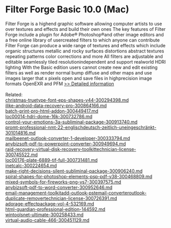 # Filter Forge Basic 10.0 (Mac)
Filter Forge is a highend graphic software allowing computer artists to use over textures and effects and build their own ones The key features of Filter Forge include a plugin for Adobe® Photoshop®and other image editors and a free online library of usercreated filters to which anyone can contribute Filter Forge can produce a wide range of textures and effects which include organic structures metallic and rocky surfaces distortions abstract textures repeating patterns color corrections and more All filters are adjustable and editable seamlessly tiled resolutionindependent and support realworld HDRI lighting With the Basic edition users cannot create new and edit existing filters as well as render normal bump diffuse and other maps and use images larger that x pixels open and save files in highprecision image formats OpenEXR and PFM
[>> Detailed information](https://secure.shareit.com/shareit/product.html?productid=300987621&affiliateid=200057808)<br/><br/>Related:
<br />[christmas-truetype-font-eps-shapes-v44-300294398.md](https://github.com/downloadplanet/downloadplanet/blob/main/christmas-truetype-font-eps-shapes-v44-300294398.md)<br />[ilike-android-data-recovery-pro-300864166.md](https://github.com/downloadplanet/downloadplanet/blob/main/ilike-android-data-recovery-pro-300864166.md)<br />[batch-print-pro-html-addon-300449417.md](https://github.com/downloadplanet/downloadplanet/blob/main/batch-print-pro-html-addon-300449417.md)<br />[loc00014-hdri-dome-16k-300732786.md](https://github.com/downloadplanet/downloadplanet/blob/main/loc00014-hdri-dome-16k-300732786.md)<br />[control-your-emotions-3a-subliminal-package-300913740.md](https://github.com/downloadplanet/downloadplanet/blob/main/control-your-emotions-3a-subliminal-package-300913740.md)<br />[promt-professional-nmt-22-englischdeutsch-zeitlich-uneingeschränkt-301014816.md](https://github.com/downloadplanet/downloadplanet/blob/main/promt-professional-nmt-22-englischdeutsch-zeitlich-uneingeschränkt-301014816.md)<br />[mailbeenet-outlook-converter-1-developer-300333794.md](https://github.com/downloadplanet/downloadplanet/blob/main/mailbeenet-outlook-converter-1-developer-300333794.md)<br />[anybizsoft-pdf-to-powerpoint-converter-300949694.md](https://github.com/downloadplanet/downloadplanet/blob/main/anybizsoft-pdf-to-powerpoint-converter-300949694.md)<br />[raid-recovery-virtual-disk-recovery-toolkittechnician-license-300745522.md](https://github.com/downloadplanet/downloadplanet/blob/main/raid-recovery-virtual-disk-recovery-toolkittechnician-license-300745522.md)<br />[loc00176-plate-6889-tif-full-300731481.md](https://github.com/downloadplanet/downloadplanet/blob/main/loc00176-plate-6889-tif-full-300731481.md)<br />[inetcalc-300224654.md](https://github.com/downloadplanet/downloadplanet/blob/main/inetcalc-300224654.md)<br />[make-right-decisions-silent-subliminal-package-300906240.md](https://github.com/downloadplanet/downloadplanet/blob/main/make-right-decisions-silent-subliminal-package-300906240.md)<br />[spiral-shapes-for-photoshop-elements-psp-pdf-v38-300468809.md](https://github.com/downloadplanet/downloadplanet/blob/main/spiral-shapes-for-photoshop-elements-psp-pdf-v38-300468809.md)<br />[mixed-symbols-for-fireworks-png-vs7-300397575.md](https://github.com/downloadplanet/downloadplanet/blob/main/mixed-symbols-for-fireworks-png-vs7-300397575.md)<br />[anybizsoft-pdf-to-word-converter-300952646.md](https://github.com/downloadplanet/downloadplanet/blob/main/anybizsoft-pdf-to-word-converter-300952646.md)<br />[email-management-toolkitadd-outlook-pstemail-converteroutlook-duplicate-removertechnician-license-300726391.md](https://github.com/downloadplanet/downloadplanet/blob/main/email-management-toolkitadd-outlook-pstemail-converteroutlook-duplicate-removertechnician-license-300726391.md)<br />[adorage-effectpackage-vol-4-532169.md](https://github.com/downloadplanet/downloadplanet/blob/main/adorage-effectpackage-vol-4-532169.md)<br />[html-guardian-professional-edition-144592.md](https://github.com/downloadplanet/downloadplanet/blob/main/html-guardian-professional-edition-144592.md)<br />[wintoolsnet-ultimate-300258433.md](https://github.com/downloadplanet/downloadplanet/blob/main/wintoolsnet-ultimate-300258433.md)<br />[virtual-audio-cable-466-300451129.md](https://github.com/downloadplanet/downloadplanet/blob/main/virtual-audio-cable-466-300451129.md)